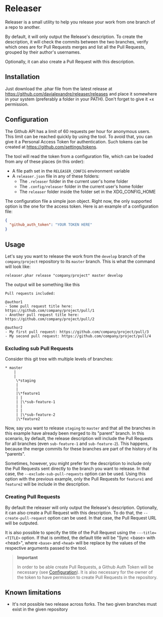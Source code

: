 # Releaser

Releaser is a small utility to help you release your work from one branch of a repo to another. 

By default, it will only output the Release's description. To create the description, it will check the commits between the two branches, verify which ones are for Pull Requests merges and list all the Pull Requests, grouped by their author's usernames.

Optionally, it can also create a Pull Request with this description.

## Installation

Just download the .phar file from the latest release at https://github.com/davialexandre/releaser/releases and place it somewhere in your system (preferably a folder in your PATH). Don't forget to give it +x permission.

## Configuration

The Github API has a limit of 60 requests per hour for anonymous users. This limit can be reached quickly by using the tool. To avoid that, you can give it a Personal Access Token for authentication. Such tokens can be created at https://github.com/settings/tokens. 

The tool will read the token from a configuration file, which can be loaded from any of these places (in this order):

- A file path set in the `RELEASER_CONFIG` environment variable
- A `releaser.json` file in any of these folders:
  - The `.releaser` folder in the current user's home folder
  - The `.config/releaser` folder in the current user's home folder
  - The `releaser` folder inside the folder set in the XDG_CONFIG_HOME  

The configuration file a simple json object. Right now, the only supported option is the one for the access token. Here is an example of a configuration file:

```json
{
  "github_auth_token": "YOUR TOKEN HERE"
}
```

## Usage

Let's say you want to release the work from the `develop` branch of the `company/project` repository to its `master` branch. This is what the command will look like:

```
releaser.phar release "company/project" master develop
```

The output will be something like this

```
Pull requests included:

@author1
- Some pull request title here: https://github.com/company/project/pull/1
- Another pull request title here: https://github.com/company/project/pull/2

@author2
- My first pull request: https://github.com/company/project/pull/3
- My second pull request: https://github.com/company/project/pull/4
```

### Excluding sub Pull Requests

Consider this git tree with multiple levels of branches:

```
* master
    |
    |
     \*staging
     |
     |
     |\*feature1
     | |
     | |\*sub-feature-1
     | |
     | |
     | |\*sub-feature-2
     |\*feature2
```

Now, say you want to release `staging` to `master`  and that all the branches in this example have already been merged to its "parent" branch. In this scenario, by default, the release description will include the Pull Requests for all branches (even `sub-feature-1` and `sub-feature-2`). This happens, because the merge commits for these branches are part of the history of its "parents". 

Sometimes, however, you might prefer for the description to include only the Pull Requests sent directly to the branch you want to release. In that case, the `--exclude-sub-pull-requests` option can be used. Using this option with the previous example, only the Pull Requests for `feature1` and `feature2` will be include in the description. 

### Creating Pull Requests

By default the releaser will only output the Release's description. Optionally, it can also create a Pull Request with this description. To do that, the `--create-pull-request` option can be used. In that case, the Pull Request URL will be outputed.

It is also possible to specify the title of the Pull Request using the `---title=<TITLE>` option. If that is omitted, the default title will be "Sync \<base\> with \<head\>", where `<base>` and `<head>` will be replace by the values of the respective arguments passed to the tool.

> **Important**
>
> In order to be able create Pull Requests, a Github Auth Token will be necessary (see [Configuration](#configuration)). It is also necessary for the owner of the token to have permission to create Pull Requests in the repository.
 
## Known limitations

- It's not possible two release across forks. The two given branches must exist in the given repository
